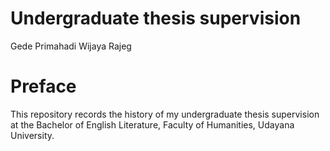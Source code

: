 Undergraduate thesis supervision
================
Gede Primahadi Wijaya Rajeg

<!-- README.md is generated from README.Rmd. Please edit that file -->

# Preface

<!-- badges: start -->
<!-- badges: end -->

This repository records the history of my undergraduate thesis
supervision at the Bachelor of English Literature, Faculty of
Humanities, Udayana University.
